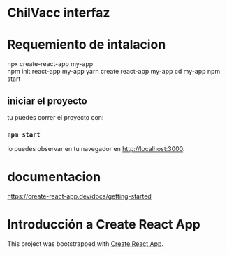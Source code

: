 # ChilVacc interfaz 

# Requemiento de intalacion 

npx create-react-app my-app  
npm init react-app my-app
yarn create react-app my-app
cd my-app
npm start

## iniciar el  proyecto

tu puedes correr el proyecto con:

### `npm start`

lo puedes observar en tu navegador en [http://localhost:3000](http://localhost:3000).

# documentacion 

https://create-react-app.dev/docs/getting-started

# Introducción a Create React App 

This project was bootstrapped with [Create React App](https://github.com/facebook/create-react-app).
